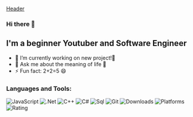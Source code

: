 [Header](https://raw.githubusercontent.com/KritX/KritX/main/assets/Heder.png)

### Hi there 👋
## I'm a beginner Youtuber and Software Engineer

- 🔭 I’m currently working on new project!👿
- 💬 Ask me about the meaning of life 🙇
- ⚡ Fun fact: 2+2=5 😄 

### Languages and Tools:
![JavaScript](https://img.shields.io/badge/-JavaScript-090909?style=for-the-badge&logo=JavaScript&logoColor=E9D54D)
![.Net](https://img.shields.io/badge/-Framework-090909?style=for-the-badge&logo=.net&logoColor=E5D3FF)
![C++](https://img.shields.io/badge/-C++-090909?style=for-the-badge&logo=C%2b%2b&logoColor=6296CC)
![C#](https://img.shields.io/badge/--090909?style=for-the-badge&logo=C#!&logoColor=E5D3FF)
![Sql](https://img.shields.io/badge/-Sql-090909?style=for-the-badge&logo=mysql&logoColor=00648B)
![Git](https://img.shields.io/github/followers/KritX?style=social)
![Downloads](https://img.shields.io/sourceforge/dm/sevenzip?style=for-the-badge)
![Platforms](https://img.shields.io/cocoapods/p/AFNetworking?style=for-the-badge)
![Rating](https://img.shields.io/pkgreview/stars/npm/react?style=for-the-badge)